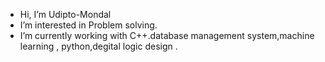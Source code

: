 -  Hi, I’m  Udipto-Mondal
-  I’m interested in Problem solving.
-  I’m currently working with  C++.database management system,machine learning , python,degital logic design .
  

